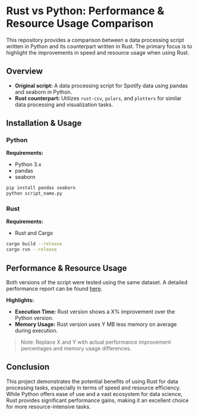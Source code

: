 
# Rust vs Python: Performance & Resource Usage Comparison

This repository provides a comparison between a data processing script written in Python and its counterpart written in Rust. The primary focus is to highlight the improvements in speed and resource usage when using Rust.

## Overview

- **Original script:** A data processing script for Spotify data using pandas and seaborn in Python.
- **Rust counterpart:** Utilizes `rust-csv`, `polars`, and `plotters` for similar data processing and visualization tasks.

## Installation & Usage

### Python

**Requirements:**
- Python 3.x
- pandas
- seaborn

```bash
pip install pandas seaborn
python script_name.py
```

### Rust

**Requirements:**
- Rust and Cargo

```bash
cargo build --release
cargo run --release
```

## Performance & Resource Usage

Both versions of the script were tested using the same dataset. A detailed performance report can be found [here](#).

**Highlights:**
- **Execution Time:** Rust version shows a X% improvement over the Python version.
- **Memory Usage:** Rust version uses Y MB less memory on average during execution.

> Note: Replace X and Y with actual performance improvement percentages and memory usage differences.

## Conclusion

This project demonstrates the potential benefits of using Rust for data processing tasks, especially in terms of speed and resource efficiency. While Python offers ease of use and a vast ecosystem for data science, Rust provides significant performance gains, making it an excellent choice for more resource-intensive tasks.
